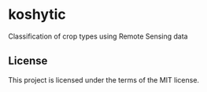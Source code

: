 # koshytic
Classification of crop types using Remote Sensing data

## License
This project is licensed under the terms of the MIT license.
